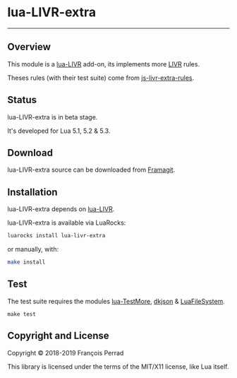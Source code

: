 
# lua-LIVR-extra

---

## Overview

This module is a [lua-LIVR](https://fperrad.frama.io/lua-LIVR) add-on,
its implements more [LIVR](http://livr-spec.org) rules.

Theses rules (with their test suite) come from [js-livr-extra-rules](https://github.com/koorchik/js-livr-extra-rules).

## Status

lua-LIVR-extra is in beta stage.

It's developed for Lua 5.1, 5.2 & 5.3.

## Download

lua-LIVR-extra source can be downloaded from
[Framagit](https://framagit.org/fperrad/lua-LIVR-extra).

## Installation

lua-LIVR-extra depends on
[lua-LIVR](https://fperrad.frama.io/lua-LIVR).

lua-LIVR-extra is available via LuaRocks:

```sh
luarocks install lua-livr-extra
```

or manually, with:

```sh
make install
```

## Test

The test suite requires the modules
[lua-TestMore](https://fperrad.frama.io/lua-TestMore/),
[dkjson](http://dkolf.de/src/dkjson-lua.fsl/home) &
[LuaFileSystem](https://keplerproject.github.io/luafilesystem/).

    make test

## Copyright and License

Copyright &copy; 2018-2019 Fran&ccedil;ois Perrad

This library is licensed under the terms of the MIT/X11 license, like Lua itself.
